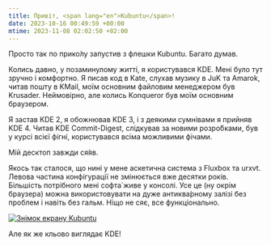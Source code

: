 ```yaml
---
title: Привіт, <span lang="en">Kubuntu</span>!
date: 2023-10-16 00:49:59 +00:00
mtime: 2023-11-08 02:02:50 +02:00
---
```


Просто так по прико́лу запустив з флешки <span lang="en">Kubuntu</span>. Багато думав.

Колись давно, у позаминулому житті, я користувався <abbr lang="en">KDE</abbr>. Мені було тут зручно і комфортно. Я писав код в Kate, слухав музику в JuK та Amarok, читав пошту в KMail, моїм основним файловим менеджером був Krusader. Неймовірно, але колись Konqueror був моїм основним браузером.

Я застав <abbr lang="en">KDE</abbr>&nbsp;2, я обожнював <abbr lang="en">KDE</abbr>&nbsp;3, і з деякими сумнівами я прийняв <abbr lang="en">KDE</abbr>&nbsp;4. Читав <span lang="en"><abbr>KDE</abbr> Commit-Digest</span>, слідкував за новими розро́бками, був у курсі всієї фігні́, користувався всіма можливими фічами.

Мій десктоп завжди ся́яв.

Якось так сталося, що нині у мене аскетична система з Fluxbox та <abbr lang="en">urxvt</abbr>. Левова частина конфігурації не змінюється вже десятки років. Більшість потрібного мені софта́ живе у консолі. Усе це (ну окрім браузера) можна використовувати на дуже антиква́рному залізі без проблем і навіть без гальм. Ніщо не сяє, все функціонально.

[![Знімок екрану Kubuntu](/uploads/2023_kubuntu.png)](/uploads/2023_kubuntu.png)

Але як же кльово виглядає <abbr lang="en">KDE</abbr>!
